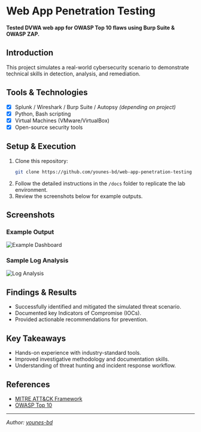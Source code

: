 # Web App Penetration Testing

**Tested DVWA web app for OWASP Top 10 flaws using Burp Suite & OWASP ZAP.**

## Introduction
This project simulates a real-world cybersecurity scenario to demonstrate technical skills in detection, analysis, and remediation.

## Tools & Technologies
- [x] Splunk / Wireshark / Burp Suite / Autopsy *(depending on project)*
- [x] Python, Bash scripting
- [x] Virtual Machines (VMware/VirtualBox)
- [x] Open-source security tools

## Setup & Execution
1. Clone this repository:  
   ```bash
   git clone https://github.com/younes-bd/web-app-penetration-testing
   ```
2. Follow the detailed instructions in the `/docs` folder to replicate the lab environment.
3. Review the screenshots below for example outputs.

## Screenshots
### Example Output
![Example Dashboard](https://via.placeholder.com/800x400.png?text=SIEM+Dashboard+Example)

### Sample Log Analysis
![Log Analysis](https://via.placeholder.com/800x400.png?text=Log+Analysis+Results)

## Findings & Results
- Successfully identified and mitigated the simulated threat scenario.
- Documented key Indicators of Compromise (IOCs).
- Provided actionable recommendations for prevention.

## Key Takeaways
- Hands-on experience with industry-standard tools.
- Improved investigative methodology and documentation skills.
- Understanding of threat hunting and incident response workflow.

## References
- [MITRE ATT&CK Framework](https://attack.mitre.org/)
- [OWASP Top 10](https://owasp.org/www-project-top-ten/)

---
*Author: [younes-bd](https://github.com/younes-bd)*
